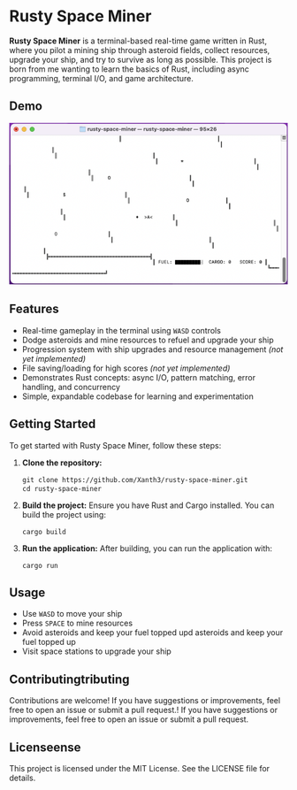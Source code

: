 # Rusty Space Miner

**Rusty Space Miner** is a terminal-based real-time game written in Rust, where you pilot a mining ship through asteroid fields, collect resources, upgrade your ship, and try to survive as long as possible. This project is born from me wanting to learn the basics of Rust, including async programming, terminal I/O, and game architecture.

## Demo

![Demo Screenshot](images/demo.png)

## Features

- Real-time gameplay in the terminal using `WASD` controls
- Dodge asteroids and mine resources to refuel and upgrade your ship
- Progression system with ship upgrades and resource management *(not yet implemented)*
- File saving/loading for high scores *(not yet implemented)*
- Demonstrates Rust concepts: async I/O, pattern matching, error handling, and concurrency
- Simple, expandable codebase for learning and experimentation

## Getting Started

To get started with Rusty Space Miner, follow these steps:

1. **Clone the repository:**
   ```
   git clone https://github.com/Xanth3/rusty-space-miner.git
   cd rusty-space-miner
   ```

2. **Build the project:**
   Ensure you have Rust and Cargo installed. You can build the project using:
   ```
   cargo build
   ```

3. **Run the application:**
   After building, you can run the application with:
   ```
   cargo run
   ```

## Usage

- Use `WASD` to move your ship
- Press `SPACE` to mine resources
- Avoid asteroids and keep your fuel topped upd asteroids and keep your fuel topped up
- Visit space stations to upgrade your ship

## Contributingtributing

Contributions are welcome! If you have suggestions or improvements, feel free to open an issue or submit a pull request.! If you have suggestions or improvements, feel free to open an issue or submit a pull request.

## Licenseense

This project is licensed under the MIT License. See the LICENSE file for details.